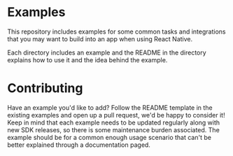 # Examples
This repository includes examples for some common tasks and integrations that you may want to build into an app when using React Native.

Each directory includes an example and the README in the directory explains how to use it and the idea behind the example.

# Contributing
Have an example you'd like to add? Follow the README template in the existing examples and open up a pull request, we'd be happy to consider it! Keep in mind that each example needs to be updated regularly along with new SDK releases, so there is some maintenance burden associated. The example should be for a common enough usage scenario that can't be better explained through a documentation paged.
